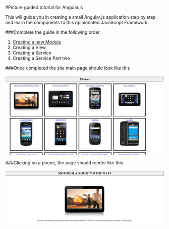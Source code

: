 #Picture guided tutorial for Angular.js

This will guide you in creating a small Angular.js application step by step and learn the components to this opinionated JavaScript Framework.

###Complete the guide in the following order.

1. [Creating a new Module](https://github.com/gforti/angularjs-workshop-tutorial/blob/master/guides/Creating-a-new-Module.md)
2. Creating a View
3. Creating a Service
4. Creating a Service Part two

###Once completed the site main page should look like this

![image](https://raw.githubusercontent.com/gforti/angularjs-workshop-tutorial/master/guides/img/angular-7-complete-1.png)

###Clicking on a phone, the page should render like this

![image](https://raw.githubusercontent.com/gforti/angularjs-workshop-tutorial/master/guides/img/angular-7-complete-2.png)
